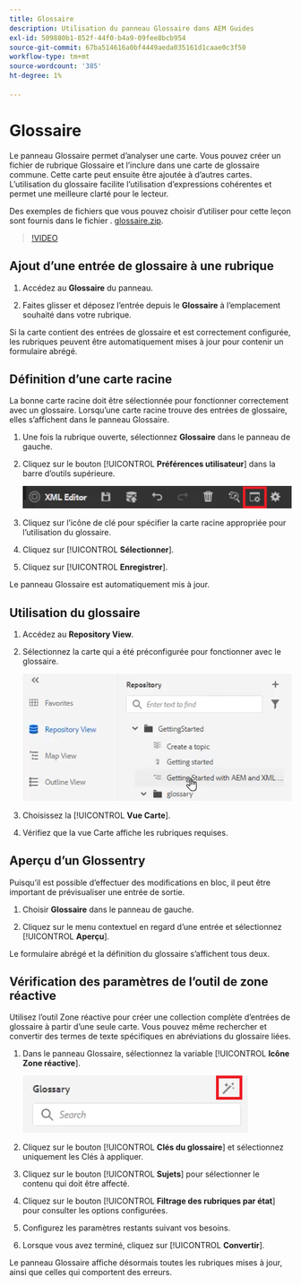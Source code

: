 ```yaml
---
title: Glossaire
description: Utilisation du panneau Glossaire dans AEM Guides
exl-id: 509880b1-852f-44f0-b4a9-09fee8bcb954
source-git-commit: 67ba514616a0bf4449aeda035161d1caae0c3f50
workflow-type: tm+mt
source-wordcount: '385'
ht-degree: 1%

---
```


# Glossaire

Le panneau Glossaire permet d’analyser une carte. Vous pouvez créer un fichier de rubrique Glossaire et l’inclure dans une carte de glossaire commune. Cette carte peut ensuite être ajoutée à d’autres cartes. L’utilisation du glossaire facilite l’utilisation d’expressions cohérentes et permet une meilleure clarté pour le lecteur.

Des exemples de fichiers que vous pouvez choisir d’utiliser pour cette leçon sont fournis dans le fichier . [glossaire.zip](assets/glossary.zip).

>[!VIDEO](https://video.tv.adobe.com/v/342765?quality=12&learn=on)

## Ajout d’une entrée de glossaire à une rubrique

1. Accédez au **Glossaire** du panneau.

1. Faites glisser et déposez l’entrée depuis le **Glossaire** à l’emplacement souhaité dans votre rubrique.

Si la carte contient des entrées de glossaire et est correctement configurée, les rubriques peuvent être automatiquement mises à jour pour contenir un formulaire abrégé.

## Définition d’une carte racine

La bonne carte racine doit être sélectionnée pour fonctionner correctement avec un glossaire. Lorsqu’une carte racine trouve des entrées de glossaire, elles s’affichent dans le panneau Glossaire.

1. Une fois la rubrique ouverte, sélectionnez **Glossaire** dans le panneau de gauche.

1. Cliquez sur le bouton [!UICONTROL **Préférences utilisateur**] dans la barre d’outils supérieure.

   ![Icône Préférences utilisateur](images/reuse/user-prefs-icon.png)

1. Cliquez sur l’icône de clé pour spécifier la carte racine appropriée pour l’utilisation du glossaire.

1. Cliquez sur [!UICONTROL **Sélectionner**].

1. Cliquez sur [!UICONTROL **Enregistrer**].

Le panneau Glossaire est automatiquement mis à jour.

## Utilisation du glossaire

1. Accédez au **Repository View**.

1. Sélectionnez la carte qui a été préconfigurée pour fonctionner avec le glossaire.

   ![Icône de mappage pré-configuration](images/lesson-10/preconfig-map.png)

1. Choisissez la [!UICONTROL **Vue Carte**].

1. Vérifiez que la vue Carte affiche les rubriques requises.

## Aperçu d’un Glossentry

Puisqu’il est possible d’effectuer des modifications en bloc, il peut être important de prévisualiser une entrée de sortie.

1. Choisir **Glossaire** dans le panneau de gauche.

1. Cliquez sur le menu contextuel en regard d’une entrée et sélectionnez [!UICONTROL **Aperçu**].

Le formulaire abrégé et la définition du glossaire s’affichent tous deux.

## Vérification des paramètres de l’outil de zone réactive

Utilisez l’outil Zone réactive pour créer une collection complète d’entrées de glossaire à partir d’une seule carte. Vous pouvez même rechercher et convertir des termes de texte spécifiques en abréviations du glossaire liées.

1. Dans le panneau Glossaire, sélectionnez la variable [!UICONTROL **Icône Zone réactive**].

   ![Icône Zone réactive](images/lesson-10/hotspot-icon.png)

1. Cliquez sur le bouton [!UICONTROL **Clés du glossaire**] et sélectionnez uniquement les Clés à appliquer.

1. Cliquez sur le bouton [!UICONTROL **Sujets**] pour sélectionner le contenu qui doit être affecté.

1. Cliquez sur le bouton [!UICONTROL **Filtrage des rubriques par état**] pour consulter les options configurées.

1. Configurez les paramètres restants suivant vos besoins.

1. Lorsque vous avez terminé, cliquez sur [!UICONTROL **Convertir**].

Le panneau Glossaire affiche désormais toutes les rubriques mises à jour, ainsi que celles qui comportent des erreurs.
